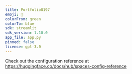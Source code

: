 ```yaml
---
title: Portfolio8197
emoji: 🦀
colorFrom: green
colorTo: blue
sdk: streamlit
sdk_version: 1.10.0
app_file: app.py
pinned: false
license: gpl-3.0
---
```


Check out the configuration reference at https://huggingface.co/docs/hub/spaces-config-reference
